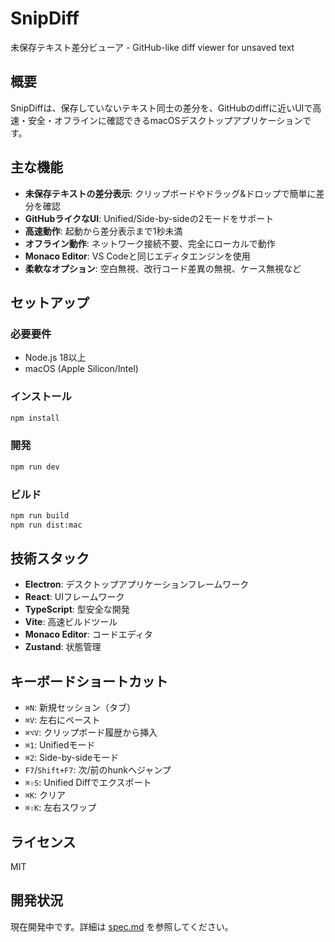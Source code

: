 # SnipDiff

未保存テキスト差分ビューア - GitHub-like diff viewer for unsaved text

## 概要

SnipDiffは、保存していないテキスト同士の差分を、GitHubのdiffに近いUIで高速・安全・オフラインに確認できるmacOSデスクトップアプリケーションです。

## 主な機能

- **未保存テキストの差分表示**: クリップボードやドラッグ&ドロップで簡単に差分を確認
- **GitHubライクなUI**: Unified/Side-by-sideの2モードをサポート
- **高速動作**: 起動から差分表示まで1秒未満
- **オフライン動作**: ネットワーク接続不要、完全にローカルで動作
- **Monaco Editor**: VS Codeと同じエディタエンジンを使用
- **柔軟なオプション**: 空白無視、改行コード差異の無視、ケース無視など

## セットアップ

### 必要要件

- Node.js 18以上
- macOS (Apple Silicon/Intel)

### インストール

```bash
npm install
```

### 開発

```bash
npm run dev
```

### ビルド

```bash
npm run build
npm run dist:mac
```

## 技術スタック

- **Electron**: デスクトップアプリケーションフレームワーク
- **React**: UIフレームワーク
- **TypeScript**: 型安全な開発
- **Vite**: 高速ビルドツール
- **Monaco Editor**: コードエディタ
- **Zustand**: 状態管理

## キーボードショートカット

- `⌘N`: 新規セッション（タブ）
- `⌘V`: 左右にペースト
- `⌘⌥V`: クリップボード履歴から挿入
- `⌘1`: Unifiedモード
- `⌘2`: Side-by-sideモード
- `F7`/`Shift+F7`: 次/前のhunkへジャンプ
- `⌘⇧S`: Unified Diffでエクスポート
- `⌘K`: クリア
- `⌘⇧K`: 左右スワップ

## ライセンス

MIT

## 開発状況

現在開発中です。詳細は [spec.md](./spec.md) を参照してください。
